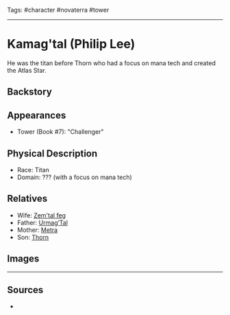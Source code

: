 Tags: #character #novaterra #tower 

---
# Kamag'tal (Philip Lee)

He was the titan before Thorn who had a focus on mana tech and created the Atlas Star.

## Backstory

## Appearances

- Tower (Book #7): "Challenger"

## Physical Description

- Race: Titan
- Domain: ??? (with a focus on mana tech)

## Relatives

- Wife: [Zem'tal feg](Zem'tal_feg.md)
- Father: [Urmag’Tal](Urmag’Tal.md)
- Mother: [Metra](Metra.md)
- Son: [Thorn](Thorn.md)

## Images

---
## Sources
- 
